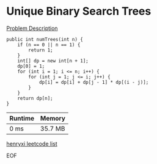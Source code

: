 # Unique Binary Search Trees
[Problem Description](https://leetcode.com/problems/unique-binary-search-trees/)

```
public int numTrees(int n) {
    if (n == 0 || n == 1) {
        return 1;
    }
    int[] dp = new int[n + 1];
    dp[0] = 1;
    for (int i = 1; i <= n; i++) {
        for (int j = 1; j <= i; j++) {
            dp[i] = dp[i] + dp[j - 1] * dp[(i - j)];
        }
    }
    return dp[n];
}
```

| Runtime       | Memory     | 
| :------------- | :---------- |
| 0 ms | 35.7 MB	   |


[henryxi leetcode list](http://www.henryxi.com/leetcode)

EOF